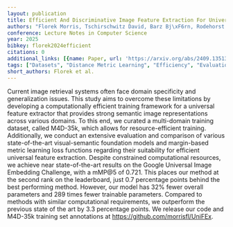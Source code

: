 ```yaml
---
layout: publication
title: Efficient And Discriminative Image Feature Extraction For Universal Image Retrieval
authors: "Florek Morris, Tschirschwitz David, Barz Bj\xF6rn, Rodehorst Volker"
conference: Lecture Notes in Computer Science
year: 2025
bibkey: florek2024efficient
citations: 0
additional_links: [{name: Paper, url: 'https://arxiv.org/abs/2409.13513'}]
tags: ["Datasets", "Distance Metric Learning", "Efficiency", "Evaluation", "Image Retrieval"]
short_authors: Florek et al.
---
```

Current image retrieval systems often face domain specificity and
generalization issues. This study aims to overcome these limitations by
developing a computationally efficient training framework for a universal
feature extractor that provides strong semantic image representations across
various domains. To this end, we curated a multi-domain training dataset,
called M4D-35k, which allows for resource-efficient training. Additionally, we
conduct an extensive evaluation and comparison of various state-of-the-art
visual-semantic foundation models and margin-based metric learning loss
functions regarding their suitability for efficient universal feature
extraction. Despite constrained computational resources, we achieve near
state-of-the-art results on the Google Universal Image Embedding Challenge,
with a mMP@5 of 0.721. This places our method at the second rank on the
leaderboard, just 0.7 percentage points behind the best performing method.
However, our model has 32% fewer overall parameters and 289 times fewer
trainable parameters. Compared to methods with similar computational
requirements, we outperform the previous state of the art by 3.3 percentage
points. We release our code and M4D-35k training set annotations at
https://github.com/morrisfl/UniFEx.